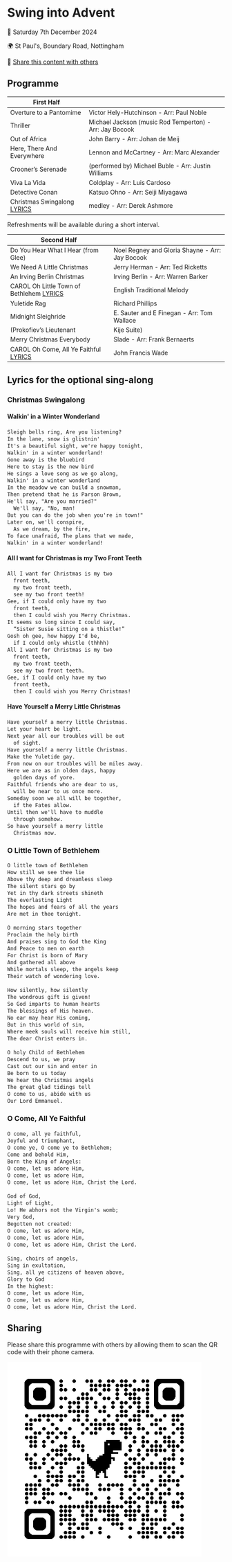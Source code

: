 # Swing into Advent
:date: Saturday 7th December 2024

:earth_africa: St Paul's, Boundary Road, Nottingham

:link: [Share this content with others](#sharing)

## Programme

| First Half | |
|---|---|
|Overture to a Pantomime| Victor Hely-Hutchinson - Arr: Paul Noble|
|Thriller| Michael Jackson (music Rod Temperton) - Arr: Jay Bocook|
|Out of Africa| John Barry - Arr: Johan de Meij|
|Here, There And Everywhere| Lennon and McCartney - Arr: Marc Alexander|
|Crooner’s Serenade| (performed by) Michael Buble - Arr: Justin Williams|
|Viva La Vida| Coldplay - Arr: Luis Cardoso|
|Detective Conan| Katsuo Ohno - Arr: Seiji Miyagawa|
|Christmas Swingalong [LYRICS](#christmas-swingalong)| medley - Arr: Derek Ashmore|

Refreshments will be available during a short interval.

| Second Half | |
|---|---|
|Do You Hear What I Hear (from Glee)| Noel Regney and Gloria Shayne - Arr: Jay Bocook|
|We Need A Little Christmas| Jerry Herman - Arr: Ted Ricketts|
|An Irving Berlin Christmas| Irving Berlin - Arr: Warren Barker|
|CAROL Oh Little Town of Bethlehem [LYRICS](#o-little-town-of-bethlehem)| English Traditional Melody|
|Yuletide Rag| Richard Phillips|
|Midnight Sleighride| E. Sauter and E Finegan - Arr: Tom Wallace|
|(Prokofiev’s Lieutenant| Kije Suite)|
|Merry Christmas Everybody| Slade - Arr: Frank Bernaerts|
|CAROL Oh Come, All Ye Faithful [LYRICS](#o-come-all-ye-faithful)| John Francis Wade |

## Lyrics for the optional sing-along

### Christmas Swingalong

#### Walkin' in a Winter Wonderland
```
Sleigh bells ring, Are you listening?
In the lane, snow is glistnin'
It's a beautiful sight, we're happy tonight,
Walkin' in a winter wonderland!
Gone away is the bluebird
Here to stay is the new bird
He sings a love song as we go along,
Walkin' in a winter wonderland
In the meadow we can build a snowman,
Then pretend that he is Parson Brown,
He'll say, "Are you married?"
  We'll say, "No, man!
But you can do the job when you're in town!"
Later on, we'll conspire,
  As we dream, by the fire,
To face unafraid, The plans that we made,
Walkin' in a winter wonderland!
```

#### All I want for Christmas is my Two Front Teeth
```
All I want for Christmas is my two
  front teeth,
  my two front teeth,
  see my two front teeth!
Gee, if I could only have my two
  front teeth,
  then I could wish you Merry Christmas.
It seems so long since I could say,
  “Sister Susie sitting on a thistle!”
Gosh oh gee, how happy I'd be,
  if I could only whistle (thhhh)
All I want for Christmas is my two
  front teeth,
  my two front teeth,
  see my two front teeth.
Gee, if I could only have my two
  front teeth,
  then I could wish you Merry Christmas!
```

#### Have Yourself a Merry Little Christmas
```
Have yourself a merry little Christmas.
Let your heart be light.
Next year all our troubles will be out
  of sight.
Have yourself a merry little Christmas.
Make the Yuletide gay.
From now on our troubles will be miles away.
Here we are as in olden days, happy
  golden days of yore.
Faithful friends who are dear to us,
  will be near to us once more.
Someday soon we all will be together,
  if the Fates allow.
Until then we'll have to muddle
  through somehow.
So have yourself a merry little
  Christmas now.
```

### O Little Town of Bethlehem
```
O little town of Bethlehem
How still we see thee lie
Above thy deep and dreamless sleep
The silent stars go by
Yet in thy dark streets shineth
The everlasting Light
The hopes and fears of all the years
Are met in thee tonight.

O morning stars together
Proclaim the holy birth
And praises sing to God the King
And Peace to men on earth
For Christ is born of Mary
And gathered all above
While mortals sleep, the angels keep
Their watch of wondering love.

How silently, how silently
The wondrous gift is given!
So God imparts to human hearts
The blessings of His heaven.
No ear may hear His coming,
But in this world of sin,
Where meek souls will receive him still,
The dear Christ enters in.

O holy Child of Bethlehem
Descend to us, we pray
Cast out our sin and enter in
Be born to us today
We hear the Christmas angels
The great glad tidings tell
O come to us, abide with us
Our Lord Emmanuel.
```

### O Come, All Ye Faithful
```
O come, all ye faithful,
Joyful and triumphant,
O come ye, O come ye to Bethlehem;
Come and behold Him,
Born the King of Angels:
O come, let us adore Him,
O come, let us adore Him,
O come, let us adore Him, Christ the Lord.

God of God,
Light of Light,
Lo! He abhors not the Virgin's womb;
Very God,
Begotten not created:
O come, let us adore Him,
O come, let us adore Him,
O come, let us adore Him, Christ the Lord.

Sing, choirs of angels,
Sing in exultation,
Sing, all ye citizens of heaven above,
Glory to God
In the highest:
O come, let us adore Him,
O come, let us adore Him,
O come, let us adore Him, Christ the Lord.
```

## Sharing
Please share this programme with others by allowing them to scan the QR code with their phone camera.

![QR Code](qrcode_20241207.png)
